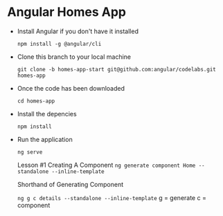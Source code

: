 # Angular Homes App

- Install Angular if you don't have it installed

  `npm install -g @angular/cli`

- Clone this branch to your local machine

  `git clone -b homes-app-start git@github.com:angular/codelabs.git homes-app`

- Once the code has been downloaded

  `cd homes-app`

- Install the depencies

  `npm install`

- Run the application

  `ng serve`

  Lesson #1 Creating A Component
  `ng generate component Home --standalone --inline-template`

  Shorthand of Generating Component

  `ng g c details --standalone --inline-template`
  g = generate
  c = component
